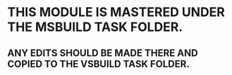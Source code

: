 # THIS MODULE IS MASTERED UNDER THE MSBUILD TASK FOLDER.

## ANY EDITS SHOULD BE MADE THERE AND COPIED TO THE VSBUILD TASK FOLDER.

